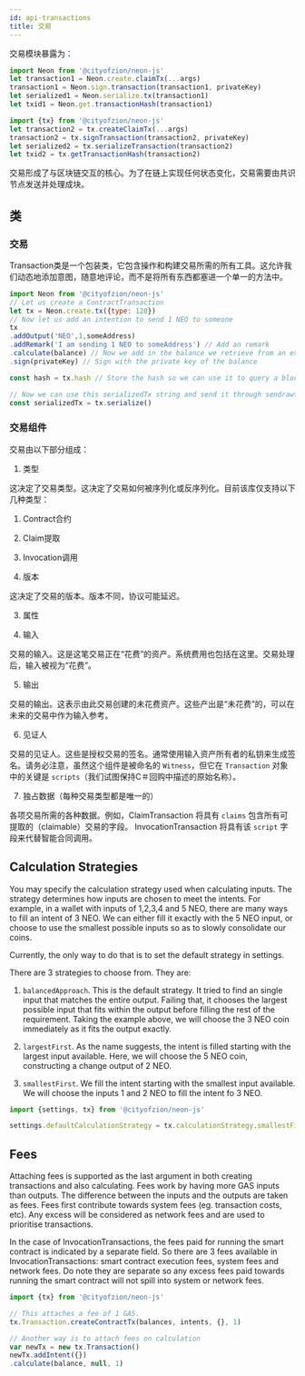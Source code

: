 ```yaml
---
id: api-transactions
title: 交易
---
```


交易模块暴露为：

```js
import Neon from '@cityofzion/neon-js'
let transaction1 = Neon.create.claimTx(...args)
transaction1 = Neon.sign.transaction(transaction1, privateKey)
let serialized1 = Neon.serialize.tx(transaction1)
let txid1 = Neon.get.transactionHash(transaction1)

import {tx} from '@cityofzion/neon-js'
let transaction2 = tx.createClaimTx(...args)
transaction2 = tx.signTransaction(transaction2, privateKey)
let serialized2 = tx.serializeTransaction(transaction2)
let txid2 = tx.getTransactionHash(transaction2)
```

交易形成了与区块链交互的核心。为了在链上实现任何状态变化，交易需要由共识节点发送并处理成块。

## 类

### 交易

Transaction类是一个包装类，它包含操作和构建交易所需的所有工具。这允许我们动态地添加意图，随意地评论，而不是将所有东西都塞进一个单一的方法中。

```js
import Neon from '@cityofzion/neon-js'
// Let us create a ContractTransaction
let tx = Neon.create.tx({type: 128})
// Now let us add an intention to send 1 NEO to someone
tx
.addOutput('NEO',1,someAddress)
.addRemark('I am sending 1 NEO to someAddress') // Add an remark
.calculate(balance) // Now we add in the balance we retrieve from an external API and calculate the required inputs.
.sign(privateKey) // Sign with the private key of the balance

const hash = tx.hash // Store the hash so we can use it to query a block explorer.

// Now we can use this serializedTx string and send it through sendrawtransaction RPC call.
const serializedTx = tx.serialize()
```

### 交易组件

交易由以下部分组成：

1. 类型

这决定了交易类型。这决定了交易如何被序列化或反序列化。目前该库仅支持以下几种类型：

  1.	Contract合约
  2.	Claim提取
  3.	Invocation调用

2. 版本

这决定了交易的版本。版本不同，协议可能延迟。

3. 属性

4. 输入

交易的输入。这是这笔交易正在“花费”的资产。系统费用也包括在这里。交易处理后，输入被视为“花费”。

5. 输出

交易的输出。这表示由此交易创建的未花费资产。这些产出是“未花费”的，可以在未来的交易中作为输入参考。

6. 见证人

交易的见证人。这些是授权交易的签名。通常使用输入资产所有者的私钥来生成签名。请务必注意，虽然这个组件是被命名的 `Witness`，但它在 `Transaction` 对象中的关键是 `scripts`（我们试图保持C＃回购中描述的原始名称）。

7. 独占数据（每种交易类型都是唯一的）

各项交易所需的各种数据。例如，ClaimTransaction 将具有 `claims` 包含所有可提取的（claimable）交易的字段。 InvocationTransaction 将具有该 `script` 字段来代替智能合同调用。

## Calculation Strategies

You may specify the calculation strategy used when calculating inputs. The strategy determines how inputs are chosen to meet the intents. For example, in a wallet with inputs of 1,2,3,4 and 5 NEO, there are many ways to fill an intent of 3 NEO. We can either fill it exactly with the 5 NEO input, or choose to use the smallest possible inputs so as to slowly consolidate our coins.

Currently, the only way to do that is to set the default strategy in settings.

There are 3 strategies to choose from. They are:

1. `balancedApproach`. This is the default strategy. It tried to find an single input that matches the entire output. Failing that, it chooses the largest possible input that fits within the output before filling the rest of the requirement. Taking the example above, we will choose the 3 NEO coin immediately as it fits the output exactly.

2. `largestFirst`. As the name suggests, the intent is filled starting with the largest input available. Here, we will choose the 5 NEO coin, constructing a change output of 2 NEO.

3. `smallestFirst`. We fill the intent starting with the smallest input available. We will choose the inputs 1 and 2 NEO to fill the intent fo 3 NEO.

```js
import {settings, tx} from '@cityofzion/neon-js'

settings.defaultCalculationStrategy = tx.calculationStrategy.smallestFirst
```

## Fees

Attaching fees is supported as the last argument in both creating transactions and also calculating. Fees work by having more GAS inputs than outputs. The difference between the inputs and the outputs are taken as fees. Fees first contribute towards system fees (eg. transaction costs, etc). Any excess will be considered as network fees and are used to prioritise transactions.

In the case of InvocationTransactions, the fees paid for running the smart contract is indicated by a separate field. So there are 3 fees available in InvocationTransactions: smart contract execution fees, system fees and network fees. Do note they are separate so any excess fees paid towards running the smart contract will not spill into system or network fees.

```js
import {tx} from '@cityofzion/neon-js'

// This attaches a fee of 1 GAS.
tx.Transaction.createContractTx(balances, intents, {}, 1)

// Another way is to attach fees on calculation
var newTx = new tx.Transaction()
newTx.addIntent({})
.calculate(balance, null, 1)

```
